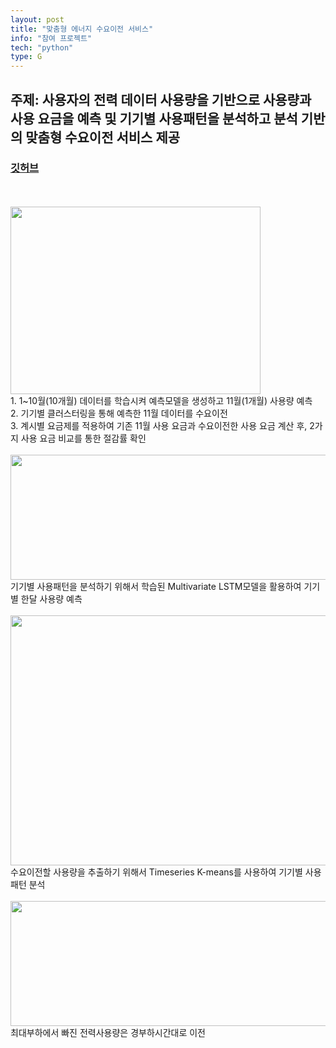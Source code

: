 ```yaml
---
layout: post
title: "맞춤형 에너지 수요이전 서비스"
info: "참여 프로젝트"
tech: "python"
type: G
---
```


## 주제: 사용자의 전력 데이터 사용량을 기반으로 사용량과 사용 요금을 예측 및 기기별 사용패턴을 분석하고 분석 기반의 맞춤형 수요이전 서비스 제공
### [깃허브](https://github.com/kjhwan98/Energy_Transfer-of-demand)
<br/>
<br/> <img src = "https://github.com/kjhwan98/kjhwan98.github.io/assets/104756502/17ce2033-24ae-471d-9634-12facc16ed02" width="400" height="300"/>
<br/> 1. 1~10월(10개월) 데이터를 학습시켜 예측모델을 생성하고 11월(1개월) 사용량 예측
<br/> 2. 기기별 클러스터링을 통해 예측한 11월 데이터를 수요이전
<br/> 3. 계시별 요금제를 적용하여 기존 11월 사용 요금과 수요이전한 사용 요금 계산 후, 2가지 사용 요금 비교를 통한 절감률 확인
<br/>
<br/> <img src = "https://github.com/kjhwan98/kjhwan98.github.io/assets/104756502/c003d547-0f88-4aba-ad97-8f84b937f9e5" width="600" height="200"/>
<br/> 기기별 사용패턴을 분석하기 위해서 학습된 Multivariate LSTM모델을 활용하여 기기별 한달 사용량 예측 <br/>
<br/> <img src = "https://github.com/kjhwan98/kjhwan98.github.io/assets/104756502/ec0bfc04-d070-4b1c-aac6-ae062a691ce6" width="600" height="400"/>
<br/> 수요이전할 사용량을 추출하기 위해서 Timeseries K-means를 사용하여 기기별 사용패턴 분석<br/>
<br/> <img src = "https://github.com/kjhwan98/kjhwan98.github.io/assets/104756502/55957df0-4e93-43bb-9172-5cf6a479f377" width="600" height="200"/>
<br/> 최대부하에서 빠진 전력사용량은 경부하시간대로 이전<br/>

